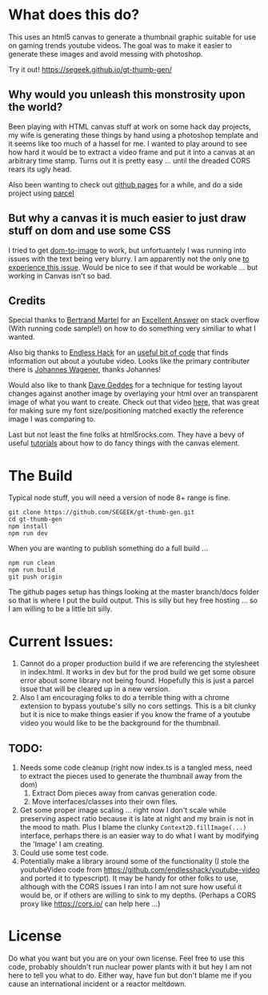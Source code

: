 # What does this do?
This uses an html5 canvas to generate a thumbnail graphic suitable for use on gaming trends youtube videos.  The goal was to make it easier to generate these images and avoid messing with photoshop.

Try it out!  https://segeek.github.io/gt-thumb-gen/

## Why would you unleash this monstrosity upon the world?
Been playing with HTML canvas stuff at work on some hack day projects, my wife is generating these things by hand using a photoshop template and it seems like too much of a hassel for me.  I wanted to play around to see how hard it would be to extract a video frame and put it into a canvas at an arbitrary time stamp.  Turns out it is pretty easy ... until the dreaded CORS rears its ugly head.

Also been wanting to check out [github pages](https://pages.github.com/) for a while, and do a side project using [parcel](https://parceljs.org/)

## But why a canvas it is much easier to just draw stuff on dom and use some CSS
I tried to get [dom-to-image](https://github.com/tsayen/dom-to-image#readme) to work, but unfortuantely I was running into issues with the text being very blurry.  I am apparently not the only one [to experience this issue](https://github.com/tsayen/dom-to-image/issues/69).  Would be nice to see if that would be workable ... but working in Canvas isn't so bad.

## Credits
Special thanks to [Bertrand Martel](https://github.com/bertrandmartel) for an [Excellent Answer](https://stackoverflow.com/a/43012205) on stack overflow (With running code sample!) on how to do something very similiar to what I wanted.

Also big thanks to [Endless Hack](https://github.com/endlesshack) for an [useful bit of code](https://github.com/endlesshack/youtube-video) that finds information out about a youtube video.  Looks like the primary contributer there is [Johannes Wagener](https://github.com/jwagener), thanks Johannes!

Would also like to thank [Dave Geddes](https://twitter.com/geddski) for a technique for testing layout changes against another image by overlaying your html over an transparent image of what you want to create.  Check out that video [here](https://gedd.ski/build/overwatch-hero-picker/), that was great for making sure my font size/positioning matched exactly the reference image I was comparing to.

Last but not least the fine folks at html5rocks.com.  They have a bevy of useful [tutorials](https://www.html5rocks.com/en/tutorials/canvas/texteffects/#toc-text-shadows) about how to do fancy things with the canvas element.

# The Build
Typical node stuff, you will need a version of node 8+ range is fine.

```
git clone https://github.com/SEGEEK/gt-thumb-gen.git
cd gt-thumb-gen
npm install
npm run dev
```

When you are wanting to publish something do a full build ...
```
npm run clean
npm run build
git push origin
```

The github pages setup has things looking at the master branch/docs folder so that is where I put the build output.  This is silly but hey free hosting ... so I am willing to be a little bit silly.

# Current Issues:
1. Cannot do a proper production build if we are referencing the stylesheet in index.html.  It works in dev but for the prod build we get some obsure error about some library not being found.  Hopefully this is just a parcel issue that will be cleared up in a new version.
1. Also I am encouraging folks to do a terrible thing with a chrome extension to bypass youtube's silly no cors settings.  This is a bit clunky but it is nice to make things easier if you know the frame of a youtube video you would like to be the background for the thumbnail.

## TODO:
 1. Needs some code cleanup (right now index.ts is a tangled mess, need to extract the pieces used to generate the thumbnail away from the dom)
    1. Extract Dom pieces away from canvas generation code.
    1. Move interfaces/classes into their own files.
 1. Get some proper image scaling ... right now I don't scale while preserving aspect ratio because it is late at night and my brain is not in the mood to math.  Plus I blame the clunky `Context2D.fillImage(...)` interface, perhaps there is an easier way to do what I want by modifying the 'Image' I am creating.
 1. Could use some test code.
 1. Potentially make a library around some of the functionality (I stole the youtubeVideo code from https://github.com/endlesshack/youtube-video and ported it to typescript).  It may be handy for other folks to use, although with the CORS issues I ran into I am not sure how useful it would be, or if others are willing to sink to my depths.  (Perhaps a CORS proxy like https://cors.io/ can help here ...)

 # License
 Do what you want but you are on your own license.  Feel free to use this code, probably shouldn't run nuclear power plants with it but hey I am not here to tell you what to do.  Either way, have fun but don't blame me if you cause an international incident or a reactor meltdown.